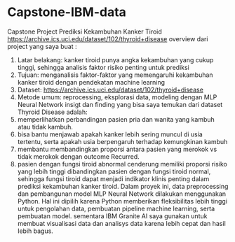# Capstone-IBM-data
Capstone Project Prediksi Kekambuhan Kanker Tiroid 
https://archive.ics.uci.edu/dataset/102/thyroid+disease
overview dari project yang saya buat : 
1. Latar belakang: kanker tiroid punya angka kekambuhan yang cukup tinggi, sehingga analisis faktor risiko penting untuk prediksi
2. Tujuan: menganalisis faktor-faktor yang memengaruhi kekambuhan kanker tiroid dengan pendekatan machine learning
3. Dataset: https://archive.ics.uci.edu/dataset/102/thyroid+disease
4. Metode umum: reprocessing, eksplorasi data, modeling dengan MLP Neural Network
insigt dan finding yang bisa saya temukan dari dataset Thyroid Disease adalah: 
1. memperlihatkan perbandingan pasien pria dan wanita yang kambuh atau tidak kambuh.
2. bisa bantu menjawab apakah kanker lebih sering muncul di usia tertentu, serta apakah usia berpengaruh terhadap kemungkinan kambuh
3. membantu membandingkan proporsi antara pasien yang merokok vs tidak merokok dengan outcome Recurred.
4. pasien dengan fungsi tiroid abnormal cenderung memiliki proporsi risiko yang lebih tinggi dibandingkan pasien dengan fungsi tiroid normal, sehingga fungsi tiroid dapat menjadi indikator klinis penting dalam prediksi kekambuhan kanker tiroid.
Dalam proyek ini, data preprocessing dan pembangunan model MLP Neural Network dilakukan menggunakan Python. Hal ini dipilih karena Python memberikan fleksibilitas lebih tinggi untuk pengolahan data, pembuatan pipeline machine learning, serta pembuatan model. sementara IBM Granite AI saya gunakan untuk membuat visualisasi data dan analisys data karena lebih cepat dan hasil lebih bagus.
